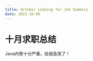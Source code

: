 ```yaml
---
title: October Looking for Job Summary
date: 2023-10-08
---
```


# 十月求职总结

Java内卷十分严重，给我急哭了！

















